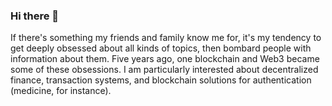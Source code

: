 ### Hi there 👋

If there's something my friends and family know me for, it's my tendency to get deeply obsessed about all kinds of topics, then bombard people with information about them. Five years ago, one blockchain and Web3 became some of these obsessions. I am particularly interested about decentralized finance, transaction systems, and blockchain solutions for authentication (medicine, for instance).  



<!--
**setamies/setamies** is a ✨ _special_ ✨ repository because its `README.md` (this file) appears on your GitHub profile.

Here are some ideas to get you started:

- 🔭 I’m currently working on ...
- 🌱 I’m currently learning ...
- 👯 I’m looking to collaborate on ...
- 🤔 I’m looking for help with ...
- 💬 Ask me about ...
- 📫 How to reach me: ...
- 😄 Pronouns: ...
- ⚡ Fun fact: ...
-->
